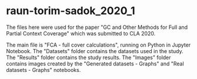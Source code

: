 # raun-torim-sadok_2020_1
The files here were used for the paper "GC and Other Methods for Full and Partial Context Coverage" which was submitted to CLA 2020.

The main file is "FCA - full cover calculations", running on Python in Jupyter Notebook.
The "Datasets" folder contains the datasets used in the study.
The "Results" folder contains the study results.
The "Images" folder contains images created by the "Generated datasets - Graphs" and "Real datasets - Graphs" notebooks.
